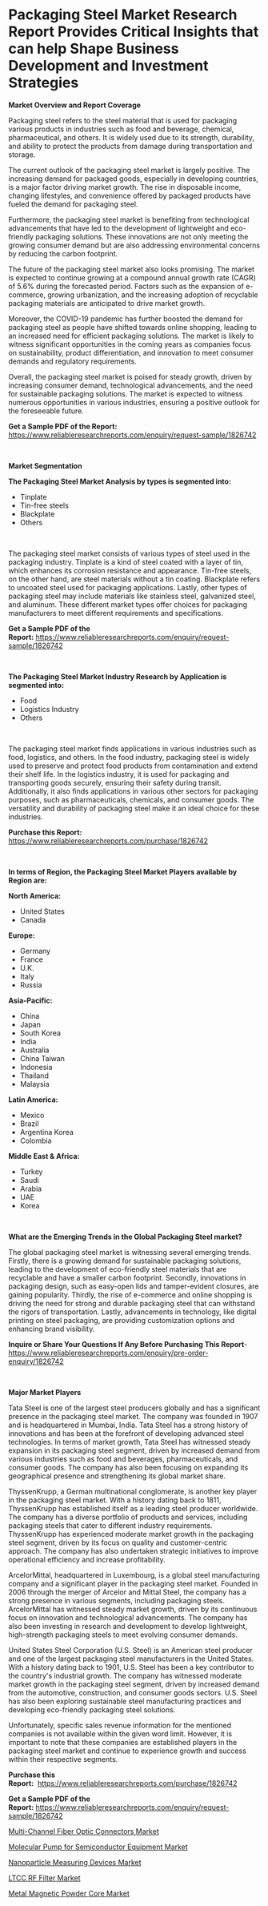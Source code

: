 <p><h1>Packaging Steel Market Research Report Provides Critical Insights that can help Shape Business Development and Investment Strategies</h1></p><p><strong>Market Overview and Report Coverage</strong></p>
<p><p>Packaging steel refers to the steel material that is used for packaging various products in industries such as food and beverage, chemical, pharmaceutical, and others. It is widely used due to its strength, durability, and ability to protect the products from damage during transportation and storage.</p><p>The current outlook of the packaging steel market is largely positive. The increasing demand for packaged goods, especially in developing countries, is a major factor driving market growth. The rise in disposable income, changing lifestyles, and convenience offered by packaged products have fueled the demand for packaging steel.</p><p>Furthermore, the packaging steel market is benefiting from technological advancements that have led to the development of lightweight and eco-friendly packaging solutions. These innovations are not only meeting the growing consumer demand but are also addressing environmental concerns by reducing the carbon footprint.</p><p>The future of the packaging steel market also looks promising. The market is expected to continue growing at a compound annual growth rate (CAGR) of 5.6% during the forecasted period. Factors such as the expansion of e-commerce, growing urbanization, and the increasing adoption of recyclable packaging materials are anticipated to drive market growth.</p><p>Moreover, the COVID-19 pandemic has further boosted the demand for packaging steel as people have shifted towards online shopping, leading to an increased need for efficient packaging solutions. The market is likely to witness significant opportunities in the coming years as companies focus on sustainability, product differentiation, and innovation to meet consumer demands and regulatory requirements.</p><p>Overall, the packaging steel market is poised for steady growth, driven by increasing consumer demand, technological advancements, and the need for sustainable packaging solutions. The market is expected to witness numerous opportunities in various industries, ensuring a positive outlook for the foreseeable future.</p></p>
<p><strong>Get a Sample PDF of the Report:</strong> <a href="https://www.reliableresearchreports.com/enquiry/request-sample/1826742">https://www.reliableresearchreports.com/enquiry/request-sample/1826742</a></p>
<p>&nbsp;</p>
<p><strong>Market Segmentation</strong></p>
<p><strong>The Packaging Steel Market Analysis by types is segmented into:</strong></p>
<p><ul><li>Tinplate</li><li>Tin-free steels</li><li>Blackplate</li><li>Others</li></ul></p>
<p>&nbsp;</p>
<p><p>The packaging steel market consists of various types of steel used in the packaging industry. Tinplate is a kind of steel coated with a layer of tin, which enhances its corrosion resistance and appearance. Tin-free steels, on the other hand, are steel materials without a tin coating. Blackplate refers to uncoated steel used for packaging applications. Lastly, other types of packaging steel may include materials like stainless steel, galvanized steel, and aluminum. These different market types offer choices for packaging manufacturers to meet different requirements and specifications.</p></p>
<p><strong>Get a Sample PDF of the Report:</strong>&nbsp;<a href="https://www.reliableresearchreports.com/enquiry/request-sample/1826742">https://www.reliableresearchreports.com/enquiry/request-sample/1826742</a></p>
<p>&nbsp;</p>
<p><strong>The Packaging Steel Market Industry Research by Application is segmented into:</strong></p>
<p><ul><li>Food</li><li>Logistics Industry</li><li>Others</li></ul></p>
<p>&nbsp;</p>
<p><p>The packaging steel market finds applications in various industries such as food, logistics, and others. In the food industry, packaging steel is widely used to preserve and protect food products from contamination and extend their shelf life. In the logistics industry, it is used for packaging and transporting goods securely, ensuring their safety during transit. Additionally, it also finds applications in various other sectors for packaging purposes, such as pharmaceuticals, chemicals, and consumer goods. The versatility and durability of packaging steel make it an ideal choice for these industries.</p></p>
<p><strong>Purchase this Report:</strong>&nbsp; <a href="https://www.reliableresearchreports.com/purchase/1826742">https://www.reliableresearchreports.com/purchase/1826742</a></p>
<p>&nbsp;</p>
<p><strong>In terms of Region, the Packaging Steel Market Players available by Region are:</strong></p>
<p>
    <p> <strong> North America: </strong>
        <ul>
            <li>United States</li>
            <li>Canada</li>
        </ul>
        </p> 
    <p> <strong> Europe: </strong>
        <ul>
            <li>Germany</li>
            <li>France</li>
            <li>U.K.</li>
            <li>Italy</li>
            <li>Russia</li>
        </ul>
        </p> 
    <p> <strong> Asia-Pacific: </strong>
        <ul>
            <li>China</li>
            <li>Japan</li>
            <li>South Korea</li>
            <li>India</li>
            <li>Australia</li>
            <li>China Taiwan</li>
            <li>Indonesia</li>
            <li>Thailand</li>
            <li>Malaysia</li>
        </ul>
        </p> 
    <p> <strong> Latin America: </strong>
        <ul>
            <li>Mexico</li>
            <li>Brazil</li>
            <li>Argentina Korea</li>
            <li>Colombia</li>
        </ul>
        </p> 
    <p> <strong> Middle East & Africa: </strong>
        <ul>
            <li>Turkey</li>
            <li>Saudi</li>
            <li>Arabia</li>
            <li>UAE</li>
            <li>Korea</li>
        </ul>
    </p>
    </p>
<p>&nbsp;</p>
<p><strong>What are the Emerging Trends in the Global Packaging Steel market?</strong></p>
<p><p>The global packaging steel market is witnessing several emerging trends. Firstly, there is a growing demand for sustainable packaging solutions, leading to the development of eco-friendly steel materials that are recyclable and have a smaller carbon footprint. Secondly, innovations in packaging design, such as easy-open lids and tamper-evident closures, are gaining popularity. Thirdly, the rise of e-commerce and online shopping is driving the need for strong and durable packaging steel that can withstand the rigors of transportation. Lastly, advancements in technology, like digital printing on steel packaging, are providing customization options and enhancing brand visibility.</p></p>
<p><strong>Inquire or Share Your Questions If Any Before Purchasing This Report</strong>- <a href="https://www.reliableresearchreports.com/enquiry/pre-order-enquiry/1826742">https://www.reliableresearchreports.com/enquiry/pre-order-enquiry/1826742</a></p>
<p>&nbsp;</p>
<p><strong>Major Market Players</strong></p>
<p><p>Tata Steel is one of the largest steel producers globally and has a significant presence in the packaging steel market. The company was founded in 1907 and is headquartered in Mumbai, India. Tata Steel has a strong history of innovations and has been at the forefront of developing advanced steel technologies. In terms of market growth, Tata Steel has witnessed steady expansion in its packaging steel segment, driven by increased demand from various industries such as food and beverages, pharmaceuticals, and consumer goods. The company has also been focusing on expanding its geographical presence and strengthening its global market share.</p><p>ThyssenKrupp, a German multinational conglomerate, is another key player in the packaging steel market. With a history dating back to 1811, ThyssenKrupp has established itself as a leading steel producer worldwide. The company has a diverse portfolio of products and services, including packaging steels that cater to different industry requirements. ThyssenKrupp has experienced moderate market growth in the packaging steel segment, driven by its focus on quality and customer-centric approach. The company has also undertaken strategic initiatives to improve operational efficiency and increase profitability.</p><p>ArcelorMittal, headquartered in Luxembourg, is a global steel manufacturing company and a significant player in the packaging steel market. Founded in 2006 through the merger of Arcelor and Mittal Steel, the company has a strong presence in various segments, including packaging steels. ArcelorMittal has witnessed steady market growth, driven by its continuous focus on innovation and technological advancements. The company has also been investing in research and development to develop lightweight, high-strength packaging steels to meet evolving consumer demands.</p><p>United States Steel Corporation (U.S. Steel) is an American steel producer and one of the largest packaging steel manufacturers in the United States. With a history dating back to 1901, U.S. Steel has been a key contributor to the country's industrial growth. The company has witnessed moderate market growth in the packaging steel segment, driven by increased demand from the automotive, construction, and consumer goods sectors. U.S. Steel has also been exploring sustainable steel manufacturing practices and developing eco-friendly packaging steel solutions.</p><p>Unfortunately, specific sales revenue information for the mentioned companies is not available within the given word limit. However, it is important to note that these companies are established players in the packaging steel market and continue to experience growth and success within their respective segments.</p></p>
<p><strong>Purchase this Report:</strong>&nbsp;&nbsp;<a href="https://www.reliableresearchreports.com/purchase/1826742">https://www.reliableresearchreports.com/purchase/1826742</a></p>
<p></p>
<p><strong>Get a Sample PDF of the Report:</strong>&nbsp;<a href="https://www.reliableresearchreports.com/enquiry/request-sample/1826742">https://www.reliableresearchreports.com/enquiry/request-sample/1826742</a></p>
<p><p><a href="https://medium.com/@vincentalvarez1980/multi-channel-fiber-optic-connectors-market-exploring-market-share-market-trends-and-future-36a7ff143d4f">Multi-Channel Fiber Optic Connectors Market</a></p><p><a href="https://medium.com/@caleighhane2777/molecular-pump-for-semiconductor-equipment-market-insights-into-market-cagr-market-trends-and-da3223de9c06">Molecular Pump for Semiconductor Equipment Market</a></p><p><a href="https://medium.com/@chiragreportprime3/nanoparticle-measuring-devices-market-trends-forecast-and-competitive-analysis-to-2030-c0d3845f6a94">Nanoparticle Measuring Devices Market</a></p><p><a href="https://medium.com/@irwingibson727/ltcc-rf-filter-market-size-and-market-trends-complete-industry-overview-2023-to-2030-5afcd3b8b8f4">LTCC RF Filter Market</a></p><p><a href="https://medium.com/@dennismurphy47/metal-magnetic-powder-core-market-research-report-its-history-and-forecast-2023-to-2030-014cd92bad51">Metal Magnetic Powder Core Market</a></p></p>